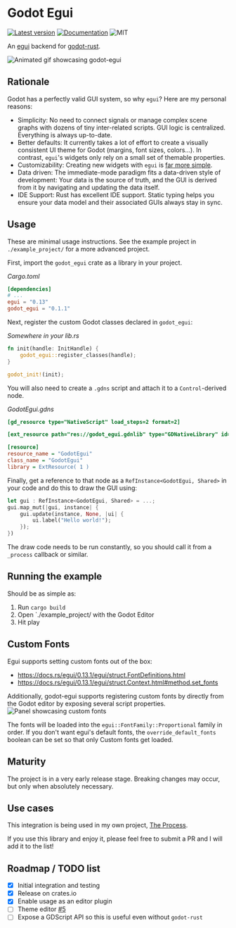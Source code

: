 # Godot Egui

[![Latest version](https://img.shields.io/crates/v/godot_egui.svg)](https://crates.io/crates/godot_egui)
[![Documentation](https://docs.rs/godot_egui/badge.svg)](https://docs.rs/godot_egui)
![MIT](https://img.shields.io/badge/license-MIT-blue.svg)

An [egui](https://github.com/emilk/egui) backend for [godot-rust](https://github.com/godot-rust/godot-rust).

![Animated gif showcasing godot-egui](./resources/showcase.gif)

## Rationale

Godot has a perfectly valid GUI system, so why `egui`? Here are my personal reasons:

- Simplicity: No need to connect signals or manage complex scene graphs with dozens of tiny inter-related scripts. GUI logic is centralized. Everything is always up-to-date.
- Better defaults: It currently takes a lot of effort to create a visually consistent UI theme for Godot (margins, font sizes, colors...). In contrast, `egui`'s widgets only rely on a small set of themable properties.
- Customizability: Creating new widgets with `egui` is [far more simple](https://github.com/emilk/egui/blob/master/egui_demo_lib/src/apps/demo/toggle_switch.rs). 
- Data driven: The immediate-mode paradigm fits a data-driven style of development: Your data is the source of truth, and the GUI is derived from it by navigating and updating the data itself.
- IDE Support: Rust has excellent IDE support. Static typing helps you ensure your data model and their associated GUIs always stay in sync.

## Usage

These are minimal usage instructions. See the example project in `./example_project/` for a more advanced project.

First, import the `godot_egui` crate as a library in your project.

_Cargo.toml_
```toml
[dependencies]
# ...
egui = "0.13"
godot_egui = "0.1.1"
```

Next, register the custom Godot classes declared in `godot_egui`:

_Somewhere in your lib.rs_
```rust
fn init(handle: InitHandle) {
    godot_egui::register_classes(handle);
}

godot_init!(init);
```

You will also need to create a `.gdns` script and attach it to a `Control`-derived node.

_GodotEgui.gdns_
```ini
[gd_resource type="NativeScript" load_steps=2 format=2]

[ext_resource path="res://godot_egui.gdnlib" type="GDNativeLibrary" id=1]

[resource]
resource_name = "GodotEgui"
class_name = "GodotEgui"
library = ExtResource( 1 )
```

Finally, get a reference to that node as a `RefInstance<GodotEgui, Shared>` in your code and do this to draw the GUI using:

```rust
let gui : RefInstance<GodotEgui, Shared> = ...;
gui.map_mut(|gui, instance| {
    gui.update(instance, None, |ui| {
        ui.label("Hello world!");
    });
})
```

The draw code needs to be run constantly, so you should call it from a `_process` callback or similar.

## Running the example

Should be as simple as:

1. Run `cargo build`
2. Open `./example_project/ with the Godot Editor
3. Hit play

## Custom Fonts

Egui supports setting custom fonts out of the box: 

- https://docs.rs/egui/0.13.1/egui/struct.FontDefinitions.html
- https://docs.rs/egui/0.13.1/egui/struct.Context.html#method.set_fonts

Additionally, godot-egui supports registering custom fonts by directly from the Godot editor by exposing several script properties.
![Panel showcasing custom fonts](./resources/custom_fonts.png)

The fonts will be loaded into the `egui::FontFamily::Proportional` family in order. If you don't want egui's default fonts, the `override_default_fonts` boolean can be set so that only Custom fonts get loaded.



## Maturity

The project is in a very early release stage. Breaking changes may occur, but only when absolutely necessary. 

## Use cases

This integration is being used in my own project, [The Process](https://twitter.com/PlayTheProcess/status/1417774452012724226).

If you use this library and enjoy it, please feel free to submit a PR and I will add it to the list!

## Roadmap / TODO list

- [x] Initial integration and testing
- [x] Release on crates.io
- [x] Enable usage as an editor plugin
- [ ] Theme editor [#5](https://github.com/setzer22/godot-egui/issues/5)
- [ ] Expose a GDScript API so this is useful even without `godot-rust`
